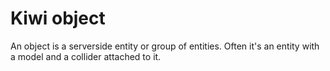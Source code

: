 # Kiwi object

An object is a serverside entity or group of entities. Often it's an
entity with a model and a collider attached to it.
